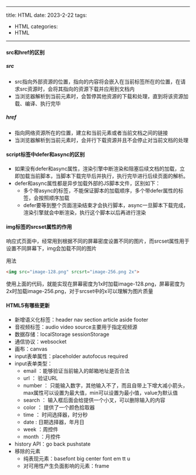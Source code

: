 <!--
 * @Author: daieh
 * @LastEditors: daieh
 * @Description: description
-->
---
title: HTML
date: 2023-2-22
tags:
  - HTML
categories:
  - HTML
---


#### src和href的区别

##### src

- src指向外部资源的位置，指向的内容将会嵌入在当前标签所在的位置，在请求src资源时，会将其指向的资源下载并应用到文档内
- 当浏览器解析到当前元素时，会暂停其他资源的下载和处理，直到将该资源加载、编译、执行完毕

##### href

- 指向网络资源所在的位置，建立和当前元素或者当前文档之间的链接
- 当浏览器解析到当前元素时，会并行下载资源并且不会停止对当前文档的处理

#### script标签中defer和async的区别

- 如果没有defer和async属性，渲染引擎中断渲染和阻塞后续文档的加载，立即加载当前脚本，当脚本下载完毕后并执行，执行完毕进行后续页面的解析。
- defer和async属性都是异步加载外部的JS脚本文件，区别如下：
  - 多个带async的标签，不能保证脚本的加载顺序，多个带defer属性的标签，会按照顺序加载
  - defer要等到整个页面渲染结束才会执行脚本，async一旦脚本下载完成，渲染引擎就会中断渲染，执行这个脚本以后再进行渲染

#### img标签的srcset属性的作用

响应式页面中，经常用到根据不同的屏幕密度设置不同的图片，而srcset属性用于设置不同屏幕下，img会加载不同的图片

用法

```html
<img src="image-128.png" srcsrt="image-256.png 2x">
```

使用上面的代码，就能实现在屏幕密度为1x时加载image-128.png，屏幕密度为2x时加载image-256.png，对于srcset中的x可以理解为图片质量

#### HTML5有哪些更新

- 新增语义化标签：header nav section article aside footer
- 音视频标签：audio video source主要用于指定视频源
- 数据存储：localStorage  sessionStorage
- 通信协议：websocket
- 画布：canvas
- input表单属性：placeholder autofocus  required
- input表单类型：
  - email ：能够验证当前输入的邮箱地址是否合法
  - url ： 验证URL
  - number ： 只能输入数字，其他输入不了，而且自带上下增大减小箭头，max属性可以设置为最大值，min可以设置为最小值，value为默认值
  - search ： 输入框后面会给提供一个小叉，可以删除输入的内容
  - color ： 提供了一个颜色拾取器
  - time ： 时间选择器，时分秒
  - date :    日期选择器，年月日
  - week ：周控件
  - month ：月控件
- history API：go back pushstate
- 移除的元素
  - 纯表现元素：basefont big center font em tt u
  - 对可用性产生负面影响的元素：frame 

